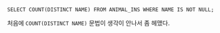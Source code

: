 ```mysql
SELECT COUNT(DISTINCT NAME) FROM ANIMAL_INS WHERE NAME IS NOT NULL;
```



처음에 `COUNT(DISTINCT NAME)` 문법이 생각이 안나서 좀 헤맸다.
